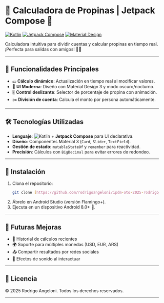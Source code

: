 # 🧮 Calculadora de Propinas | Jetpack Compose 💸

[![Kotlin](https://img.shields.io/badge/Kotlin-1.9.0-purple?logo=kotlin)](https://kotlinlang.org/)
[![Jetpack Compose](https://img.shields.io/badge/Jetpack%20Compose-1.5.0-blue?logo=jetpack-compose)](https://developer.android.com/jetpack/compose)
[![Material Design](https://img.shields.io/badge/Material%20Design-3-FF4081)](https://m3.material.io/)

Calculadora intuitiva para dividir cuentas y calcular propinas en tiempo real. ¡Perfecta para salidas con amigos! 🍻✨

---

## 🚀 Funcionalidades Principales

- 💵 **Cálculo dinámico**: Actualización en tiempo real al modificar valores.
- 📱 **UI Moderna**: Diseño con Material Design 3 y modo oscuro/nocturno.
- 🎚️ **Control deslizante**: Selector de porcentaje de propina con animación.
- ✂️ **División de cuenta**: Calcula el monto por persona automáticamente.

---

## 🛠️ Tecnologías Utilizadas

- **Lenguaje**: ![Kotlin](https://img.shields.io/badge/-Kotlin-7F52FF?logo=kotlin&logoColor=white) + **Jetpack Compose** para UI declarativa.
- **Diseño**: Componentes Material 3 (`Card`, `Slider`, `TextField`).
- **Gestión de estado**: `mutableStateOf` y `remember` para reactividad.
- **Precisión**: Cálculos con `BigDecimal` para evitar errores de redondeo.

---

## 🚀 Instalación

1.  Clona el repositorio:
    ```bash
    git clone [https://github.com/rodrigoangeloni/ipdm-oto-2025-rodrigo_angeloni-calculadora_propinas.git](https://github.com/rodrigoangeloni/ipdm-oto-2025-rodrigo_angeloni-calculadora_propinas.git)
    ```
2.  Ábrelo en Android Studio (versión Flamingo+).
3.  Ejecuta en un dispositivo Android 8.0+ 📲.

---

## 🔮 Futuras Mejoras

- 📅 Historial de cálculos recientes
- 🌍 Soporte para múltiples monedas (USD, EUR, ARS)
- 📤 Compartir resultados por redes sociales
- 🎉 Efectos de sonido al interactuar

---

## 📜 Licencia

© 2025 Rodrigo Angeloni. Todos los derechos reservados.

---
